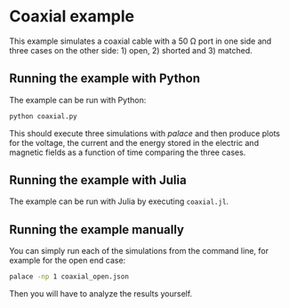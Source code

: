 # Coaxial example

This example simulates a coaxial cable with a 50 Ω port in one side and three cases on the other side: 1) open, 2) shorted and 3) matched.

## Running the example with Python

The example can be run with Python:

```bash
python coaxial.py
```

This should execute three simulations with *palace* and then produce plots for the voltage, the current and the energy stored in the electric and magnetic fields as a function of time comparing the three cases.

## Running the example with Julia

The example can be run with Julia by executing `coaxial.jl`.

## Running the example manually

You can simply run each of the simulations from the command line, for example for the open end case:

```bash
palace -np 1 coaxial_open.json
```

Then you will have to analyze the results yourself.
